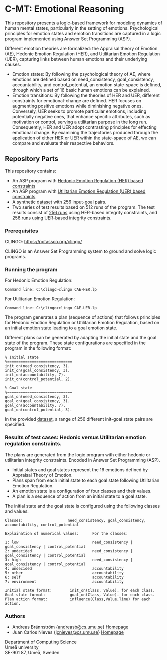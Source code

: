 # C-MT: Emotional Reasoning
This repository presents a logic-based framework for modeling dynamics of human mental states, particularly in the setting of emotions. Psychological principles for emotion states and emotion transitions are captured in a logic program implemented using Answer Set Programming (ASP). 

Different emotion theories are formalized: the Appraisal theory of Emotion (AE), Hedonic Emotion Regulation (HER), and Utilitarian Emotion Regulation (UER), capturing links between human emotions and their underlying causes. 

* Emotion states: By following the psychological theory of AE, where emotions are defined based on need_consistency, goal_consistency, accountability, and control_potential, an emotion state-space is defined, through which a set of 16 basic human emotions can be explained. 
* Emotion transitions: By following the theories of HER and UER, different constraints for emotional-change are defined. HER focuses on augmenting positive emotions while diminishing negative ones. Conversely, UER seeks to promote particular emotions, including potentially negative ones, that enhance specific attributes, such as motivation or control, serving a utilitarian purpose in the long run. Consequently, HER and UER adopt contrasting principles for effecting emotional change. By examining the trajectories produced through the application of either HER or UER within the state-space of AE, we can compare and evaluate their respective behaviors.

## Repository Parts
This repository contains: 
* An ASP program with [Hedonic Emotion Regulation (HER) based constraints](https://github.com/AndreasbCS/c-mt/blob/main/CAE-HER.lp)
* An ASP program with [Utilitarian Emotion Regulation (UER) based constraints](https://github.com/AndreasbCS/c-mt/blob/main/CAE-UER.lp). 
* A synthetic [dataset](https://github.com/AndreasbCS/c-mt/blob/main/CAE-init-goal-dataset.lp) with 256 input-goal pairs. 
* Two series of test results based on 512 runs of the program. The test results consist of [256 runs](https://github.com/AndreasbCS/c-mt/blob/main/CAE16%20Hedonic%20Test%20Results.pdf) using HER-based integrity constraints, and [256 runs](https://github.com/AndreasbCS/c-mt/blob/main/CAE16%20Utilitarian%20Test%20Results.pdf) using UER-based integrity constraints.

### Prerequisites

CLINGO: https://potassco.org/clingo/

CLINGO is an Answer Set Programming system to ground and solve logic programs.

### Running the program

For Hedonic Emotion Regulation: 
```
Command line: C:\clingo>clingo CAE-HER.lp
```
For Utilitarian Emotion Regulation: 
```
Command line: C:\clingo>clingo CAE-UER.lp
```

The program generates a plan (sequence of actions) that follows principles for Hedonic Emotion Regulation or Utilitarian Emotion Regulation, based on an initial emotion state leading to a goal emotion state.

Different plans can be generated by adapting the initial state and the goal state of the program. These state configurations are specified in the program in the following format:
```
% Initial state
%=============================
init_on(need_consistency, 3).
init_on(goal_consistency, 3).
init_on(accountability, 7).
init_on(control_potential, 2).

% Goal state
%=============================
goal_on(need_consistency, 3).
goal_on(goal_consistency, 3).
goal_on(accountability, 7).
goal_on(control_potential, 3).
```

In the provided [dataset](https://github.com/AndreasbCS/c-mt/blob/main/CAE-init-goal-dataset.lp), a range of 256 different init-goal state pairs are specified.

### Results of test cases: Hedonic versus Utilitarian emotion regulation constraints.

The plans are generated from the logic program with either hedonic or utilitarian integrity constraints. 
Encoded in Answer Set Programming (ASP).

* Initial states and goal states represent the 16 emotions defined by Appraisal Theory of Emotion.
* Plans span from each initial state to each goal state following Utilitarian Emotion Regulation.
* An emotion state is a configuration of four classes and their values.
* A plan is a sequence of action from an initial state to a goal state.

The initial state and the goal state is configured using the following classes and values:

```
Classes:                    need_consistency, goal_consistency, accountability, control_potential

Explaination of numerical values:      For the classes:

1: low                                 need_consistency | goal_consistency | control_potential
2: undecided                           need_consistency | goal_consistency | control_potential
3: high                                need_consistency | goal_consistency | control_potential
4: undecided                           accountability
5: other                               accountability
6: self                                accountability
7: environment                         accountability

Initial state format:        init_on(Class, Value). for each class.
Goal state format:           goal_on(Class, Value). for each class.
Plan action format:          influence(Class,Value,Time) for each action.
```



### Authors

* Andreas Brännström {andreasb@cs.umu.se} [Homepage](https://people.cs.umu.se/andreasb/)
* Juan Carlos Nieves {jcnieves@cs.umu.se} [Homepage](https://www.umu.se/en/staff/juan-carlos-nieves/)

Department of Computing Science  
Umeå university  
SE-901 87, Umeå, Sweden  
